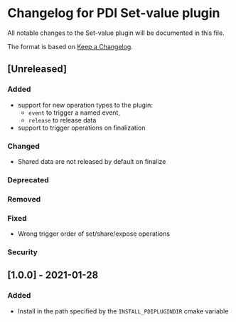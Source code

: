 # Changelog for PDI Set-value plugin
All notable changes to the Set-value plugin will be documented in this file.

The format is based on [Keep a Changelog](https://keepachangelog.com/en/1.0.0/).

## [Unreleased]

### Added
* support for new operation types to the plugin:
  - `event` to trigger a named event,
  - `release` to release data
* support to trigger operations on finalization

### Changed
* Shared data are not released by default on finalize

### Deprecated

### Removed

### Fixed
* Wrong trigger order of set/share/expose operations

### Security


## [1.0.0] - 2021-01-28

### Added
* Install in the path specified by the `INSTALL_PDIPLUGINDIR` cmake variable
